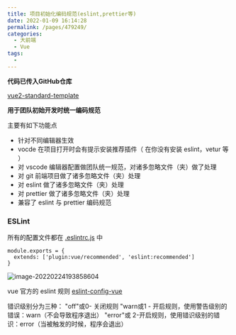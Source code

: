 ```yaml
---
title: 项目初始化编码规范(eslint,prettier等)
date: 2022-01-09 16:14:28
permalink: /pages/479249/
categories:
  - 大前端
  - Vue
tags:
  - 
---
```



**代码已传入GitHub仓库**

[vue2-standard-template](https://github.com/izhaong/vue2-standard-template)

**用于团队初始开发时统一编码规范**

主要有如下功能点

- 针对不同编辑器生效
- vocde 在项目打开时会有提示安装推荐插件（ 在你没有安装 eslint，vetur 等 ）
- 对 vscode 编辑器配置做团队统一规范，对诸多忽略文件（夹）做了处理
- 对 git 前端项目做了诸多忽略文件（夹）处理
- 对 eslint 做了诸多忽略文件（夹）处理
- 对 prettier 做了诸多忽略文件（夹）处理
- 兼容了 eslint 与 prettier 编码规范









### ESLint

所有的配置文件都在 [.eslintrc.js](https://github.com/PanJiaChen/vue-element-admin/blob/master/.eslintrc.js) 中

```
module.exports = {
  extends: ['plugin:vue/recommended', 'eslint:recommended']
}
```



![image-20220224193858604](/Users/izhaong/izhaong/Blog/izhaong.com-localFile/014012.%E9%A1%B9%E7%9B%AE%E5%88%9D%E5%A7%8B%E5%8C%96%E7%BC%96%E7%A0%81%E8%A7%84%E8%8C%83(eslint,prettier%E7%AD%89)/19-39-07-52d080859e605039448f39444b3d3995-image-20220224193858604-387d35.png)

vue 官方的 eslint 规则 [eslint-config-vue](https://github.com/vuejs/eslint-config-vue)



错识级别分为三种：
"off"或0- 关闭规则
"warn或1 - 开启规则，使用警告级别的错误：warn（不会导致程序退出）
"error"或 2-开启规则，使用错识级别的错识：error（当被触发的时候，程序会退出）
